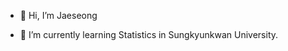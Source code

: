 - 👋 Hi, I’m Jaeseong

- 🌱 I’m currently learning Statistics in Sungkyunkwan University.


<!---
JS042/JS042 is a ✨ special ✨ repository because its `README.md` (this file) appears on your GitHub profile.
You can click the Preview link to take a look at your changes.
--->
